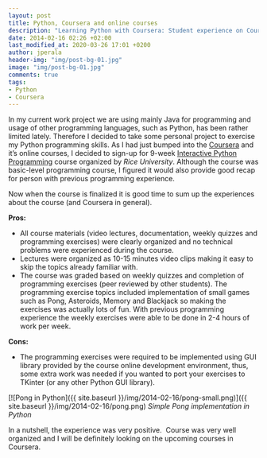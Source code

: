 ```yaml
---
layout: post
title: Python, Coursera and online courses
description: "Learning Python with Coursera: Student experience on Coursera platform and Online trainings."
date: 2014-02-16 02:26 +02:00
last_modified_at: 2020-03-26 17:01 +0200    
author: jperala
header-img: "img/post-bg-01.jpg"
image: "img/post-bg-01.jpg"
comments: true
tags:
- Python
- Coursera
---
```


In my current work project we are using mainly Java for programming and usage of other programming languages, such as Python, has been rather limited lately. Therefore I decided to take some personal project to exercise my Python programming skills. As I had just bumped into the [Coursera](https://www.coursera.org/) and it’s online courses, I decided to sign-up for 9-week [Interactive Python Programming](https://www.coursera.org/course/interactivepython) course organized by *Rice University*. Although the course was basic-level programming course, I figured it would also provide good recap for person with previous programming experience.

Now when the course is finalized it is good time to sum up the experiences about the course (and Coursera in general).

**Pros:**

+ All course materials (video lectures, documentation, weekly quizzes and programming exercises) were clearly organized and no technical problems were experienced during the course.
+ Lectures were organized as 10-15 minutes video clips making it easy to skip the topics already familiar with.
+ The course was graded based on weekly quizzes and completion of programming exercises (peer reviewed by other students). The programming exercise topics included implementation of small games such as Pong, Asteroids, Memory and Blackjack so making the exercises was actually lots of fun. With previous programming experience the weekly exercises were able to be done in 2-4 hours of work per week.

**Cons:**

- The programming exercises were required to be implemented using GUI library provided by the course online development environment, thus, some extra work was needed if you wanted to port your exercises to TKinter (or any other Python GUI library).

[![Pong in Python]({{ site.baseurl }}/img/2014-02-16/pong-small.png)]({{ site.baseurl }}/img/2014-02-16/pong.png)
*Simple Pong implementation in Python*

In a nutshell, the experience was very positive.  Course was very well organized and I will be definitely looking on the upcoming courses in Coursera.
